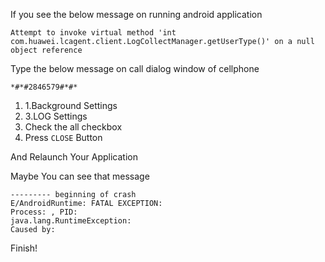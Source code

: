If you see the below message on running android application

```
Attempt to invoke virtual method 'int com.huawei.lcagent.client.LogCollectManager.getUserType()' on a null object reference
```

Type the below message on call dialog window of cellphone

```
*#*#2846579#*#*
```

1. 1.Background Settings
2. 3.LOG Settings
3. Check the all checkbox
4. Press `CLOSE` Button


And Relaunch Your Application

Maybe You can see that message

```
--------- beginning of crash
E/AndroidRuntime: FATAL EXCEPTION:
Process: , PID: 
java.lang.RuntimeException: 
Caused by: 
```


Finish!
